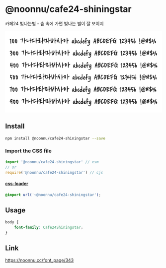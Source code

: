 # @noonnu/cafe24-shiningstar

카페24 빛나는별 - 숲 속에 가면 빛나는 별이 잘 보이지

![example](./example.png)

## Install

```bash
npm install @noonnu/cafe24-shiningstar --save
```

### Import the CSS file

```js
import '@noonnu/cafe24-shiningstar' // esm
// or
require('@noonnu/cafe24-shiningstar') // cjs
```

#### [css-loader](https://github.com/webpack-contrib/css-loader)

```css
@import url('~@noonnu/cafe24-shiningstar');
```

## Usage

```css
body {
    font-family: Cafe24Shiningstar;
}
```

## Link

https://noonnu.cc/font_page/343
